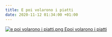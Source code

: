 ```yaml
---
title: E poi volarono i piatti
date: 2020-11-12 01:34:00 +01:00
---
```


[![e poi volarono i piatti.png](/uploads/e%20poi%20volarono%20i%20piatti.png)        Epoi volarono i piatti](https://amzn.to/3klQxjB)